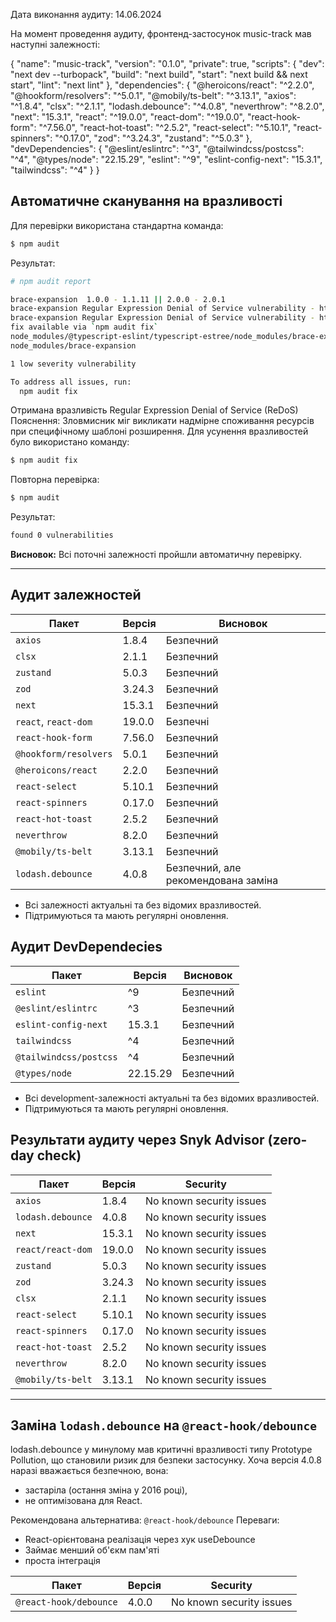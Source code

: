 Дата виконання аудиту: 14.06.2024

На момент проведення аудиту, фронтенд-застосунок music-track мав наступні залежності:

{
"name": "music-track",
"version": "0.1.0",
"private": true,
"scripts": {
"dev": "next dev --turbopack",
"build": "next build",
"start": "next build && next start",
"lint": "next lint"
},
"dependencies": {
"@heroicons/react": "^2.2.0",
"@hookform/resolvers": "^5.0.1",
"@mobily/ts-belt": "^3.13.1",
"axios": "^1.8.4",
"clsx": "^2.1.1",
"lodash.debounce": "^4.0.8",
"neverthrow": "^8.2.0",
"next": "15.3.1",
"react": "^19.0.0",
"react-dom": "^19.0.0",
"react-hook-form": "^7.56.0",
"react-hot-toast": "^2.5.2",
"react-select": "^5.10.1",
"react-spinners": "^0.17.0",
"zod": "^3.24.3",
"zustand": "^5.0.3"
},
"devDependencies": {
"@eslint/eslintrc": "^3",
"@tailwindcss/postcss": "^4",
"@types/node": "22.15.29",
"eslint": "^9",
"eslint-config-next": "15.3.1",
"tailwindcss": "^4"
}
}

## Автоматичне сканування на вразливості

Для перевірки використана стандартна команда:

```bash
$ npm audit
```

Результат:

```bash
# npm audit report

brace-expansion  1.0.0 - 1.1.11 || 2.0.0 - 2.0.1
brace-expansion Regular Expression Denial of Service vulnerability - https://github.com/advisories/GHSA-v6h2-p8h4-qcjw
brace-expansion Regular Expression Denial of Service vulnerability - https://github.com/advisories/GHSA-v6h2-p8h4-qcjw
fix available via `npm audit fix`
node_modules/@typescript-eslint/typescript-estree/node_modules/brace-expansion
node_modules/brace-expansion

1 low severity vulnerability

To address all issues, run:
  npm audit fix
```

Отримана вразливість Regular Expression Denial of Service (ReDoS)
Пояснення: Зловмисник міг викликати надмірне споживання ресурсів при специфічному шаблоні розширення.
Для усунення вразливостей було використано команду:

```bash
$ npm audit fix
```
Повторна перевірка:

```bash
$ npm audit
```

Результат:

```bash
found 0 vulnerabilities
```

**Висновок:** Всі поточні залежності пройшли автоматичну перевірку.

---

## Аудит залежностей

| Пакет                 | Версія | Висновок  |
| --------------------- | ------ | --------- |
| `axios`               | 1.8.4  | Безпечний |
| `clsx`                | 2.1.1  | Безпечний |
| `zustand`             | 5.0.3  | Безпечний |
| `zod`                 | 3.24.3 | Безпечний |
| `next`                | 15.3.1 | Безпечний |
| `react`, `react-dom`  | 19.0.0 | Безпечні  |
| `react-hook-form`     | 7.56.0 | Безпечний |
| `@hookform/resolvers` | 5.0.1  | Безпечний |
| `@heroicons/react`    | 2.2.0  | Безпечний |
| `react-select`        | 5.10.1 | Безпечний |
| `react-spinners`      | 0.17.0 | Безпечний |
| `react-hot-toast`     | 2.5.2  | Безпечний |
| `neverthrow`          | 8.2.0  | Безпечний |
| `@mobily/ts-belt`     | 3.13.1 | Безпечний |
| `lodash.debounce`     | 4.0.8  | Безпечний, але рекомендована заміна |

- Всі залежності актуальні та без відомих вразливостей.
- Підтримуються та мають регулярні оновлення.

## Аудит DevDependecies

| Пакет                  | Версія   | Висновок  |
| ---------------------- | -------- | --------- |
| `eslint`               | ^9       | Безпечний |
| `@eslint/eslintrc`     | ^3       | Безпечний |
| `eslint-config-next`   | 15.3.1   | Безпечний |
| `tailwindcss`          | ^4       | Безпечний |
| `@tailwindcss/postcss` | ^4       | Безпечний |
| `@types/node`          | 22.15.29 | Безпечний |

- Всі development-залежності актуальні та без відомих вразливостей.
- Підтримуються та мають регулярні оновлення.

## Результати аудиту через Snyk Advisor (zero-day check)

| Пакет             | Версія | Security                 |
| ----------------- | ------ | ------------------------ |
| `axios`           | 1.8.4  | No known security issues |
| `lodash.debounce` | 4.0.8  | No known security issues |
| `next`            | 15.3.1 | No known security issues |
| `react/react-dom` | 19.0.0 | No known security issues |
| `zustand`         | 5.0.3  | No known security issues |
| `zod`             | 3.24.3 | No known security issues |
| `clsx`            | 2.1.1  | No known security issues |
| `react-select`    | 5.10.1 | No known security issues |
| `react-spinners`  | 0.17.0 | No known security issues |
| `react-hot-toast` | 2.5.2  | No known security issues |
| `neverthrow`      | 8.2.0  | No known security issues |
| `@mobily/ts-belt` | 3.13.1 | No known security issues |

---

## Заміна `lodash.debounce` на `@react-hook/debounce`

lodash.debounce у минулому мав критичні вразливості типу Prototype Pollution, що становили ризик для безпеки застосунку. Хоча версія 4.0.8 наразі вважається безпечною, вона:
- застаріла (остання зміна у 2016 році),
- не оптимізована для React.

Рекомендована альтернатива: `@react-hook/debounce`
Переваги:
- React-орієнтована реалізація через хук useDebounce
- Займає менший об'єкм пам'яті
- проста інтеграція

| Пакет                  | Версія | Security                 |
| ---------------------- | ------ | ------------------------ |
| `@react-hook/debounce` | 4.0.0  | No known security issues |